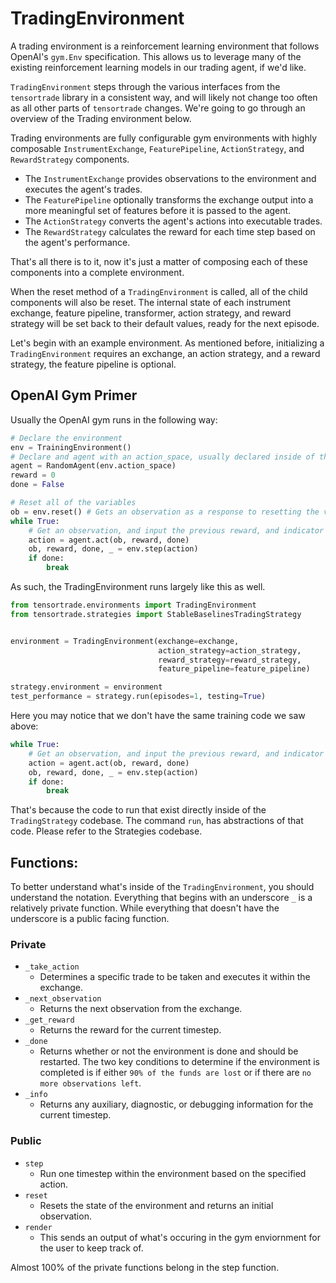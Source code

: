 # TradingEnvironment
A trading environment is a reinforcement learning environment that follows OpenAI's `gym.Env` specification. This allows us to leverage many of the existing reinforcement learning models in our trading agent, if we'd like.

`TradingEnvironment` steps through the various interfaces from the `tensortrade` library in a consistent way, and will likely not change too often as all other parts of `tensortrade` changes. We're going to go through an overview of the Trading environment below.

Trading environments are fully configurable gym environments with highly composable `InstrumentExchange`, `FeaturePipeline`, `ActionStrategy`, and `RewardStrategy` components.

- The `InstrumentExchange` provides observations to the environment and executes the agent's trades.
- The `FeaturePipeline` optionally transforms the exchange output into a more meaningful set of features before it is passed to the agent.
- The `ActionStrategy` converts the agent's actions into executable trades.
- The `RewardStrategy` calculates the reward for each time step based on the agent's performance.

That's all there is to it, now it's just a matter of composing each of these components into a complete environment.

When the reset method of a `TradingEnvironment` is called, all of the child components will also be reset. The internal state of each instrument exchange, feature pipeline, transformer, action strategy, and reward strategy will be set back to their default values, ready for the next episode.

Let's begin with an example environment. As mentioned before, initializing a `TradingEnvironment` requires an exchange, an action strategy, and a reward strategy, the feature pipeline is optional.




## OpenAI Gym Primer

Usually the OpenAI gym runs in the following way:

```py
# Declare the environment
env = TrainingEnvironment()
# Declare and agent with an action_space, usually declared inside of the environment itself
agent = RandomAgent(env.action_space)
reward = 0
done = False

# Reset all of the variables
ob = env.reset() # Gets an observation as a response to resetting the variables
while True:
    # Get an observation, and input the previous reward, and indicator if the episode is complete or not (done). 
    action = agent.act(ob, reward, done)
    ob, reward, done, _ = env.step(action)
    if done:
        break
```

As such, the TradingEnvironment runs largely like this as well.


```py
from tensortrade.environments import TradingEnvironment
from tensortrade.strategies import StableBaselinesTradingStrategy


environment = TradingEnvironment(exchange=exchange,
                                 action_strategy=action_strategy,
                                 reward_strategy=reward_strategy,
                                 feature_pipeline=feature_pipeline)

strategy.environment = environment
test_performance = strategy.run(episodes=1, testing=True)
```


Here you may notice that we don't have the same training code we saw above:

```py
while True:
    # Get an observation, and input the previous reward, and indicator if the episode is complete or not (done). 
    action = agent.act(ob, reward, done)
    ob, reward, done, _ = env.step(action)
    if done:
        break
```

That's because the code to run that exist directly inside of the `TradingStrategy` codebase. The command `run`, has abstractions of that code. Please refer to the Strategies codebase.


## Functions:

To better understand what's inside of the `TradingEnvironment`, you should understand the notation. Everything that begins with an underscore `_` is a relatively private function. While everything that doesn't have the underscore is a public facing function. 


### Private
* `_take_action`
  * Determines a specific trade to be taken and executes it within the exchange.
* `_next_observation` 
  * Returns the next observation from the exchange.
* `_get_reward`
  * Returns the reward for the current timestep.
* `_done`
  * Returns whether or not the environment is done and should be restarted. The two key conditions to determine if the environment is completed is if either `90% of the funds are lost` or if there are `no more observations left`. 
* `_info` 
  * Returns any auxiliary, diagnostic, or debugging information for the current timestep.


### Public
* `step`
  * Run one timestep within the environment based on the specified action.
* `reset`
  * Resets the state of the environment and returns an initial observation.
* `render`
  * This sends an output of what's occuring in the gym enviornment for the user to keep track of.


Almost 100% of the private functions belong in the step function. 


<!-- ## Use Cases

**Use Case #1**

```py
print("Hello World")
```

**Use Case #2**

```py
print("Hello World")
``` -->